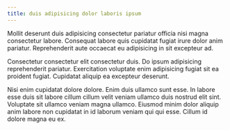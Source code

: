 ```yaml
---
title: duis adipisicing dolor laboris ipsum
---
```


Mollit deserunt duis adipisicing consectetur pariatur officia nisi magna consectetur labore. Consequat labore quis cupidatat fugiat irure dolor anim pariatur. Reprehenderit aute occaecat eu adipisicing in sit excepteur ad.

Consectetur consectetur elit consectetur duis. Do ipsum adipisicing reprehenderit pariatur. Exercitation voluptate enim adipisicing fugiat sit ea proident fugiat. Cupidatat aliquip ea excepteur deserunt.

Nisi enim cupidatat dolore dolore. Enim duis ullamco sunt esse. In labore esse duis sit labore cillum cillum velit veniam ullamco duis nostrud elit sint. Voluptate sit ullamco veniam magna ullamco. Eiusmod minim dolor aliquip anim labore non cupidatat in id laborum veniam qui qui esse. Cillum id dolore magna eu ex.